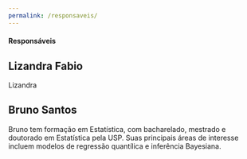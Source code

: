 ```yaml
---
permalink: /responsaveis/
---
```


#### Responsáveis

## Lizandra Fabio

Lizandra 

## Bruno Santos

Bruno tem formação em Estatística, com bacharelado, mestrado e doutorado em Estatística pela USP. Suas principais áreas de interesse incluem modelos de regressão quantílica e inferência Bayesiana. 
